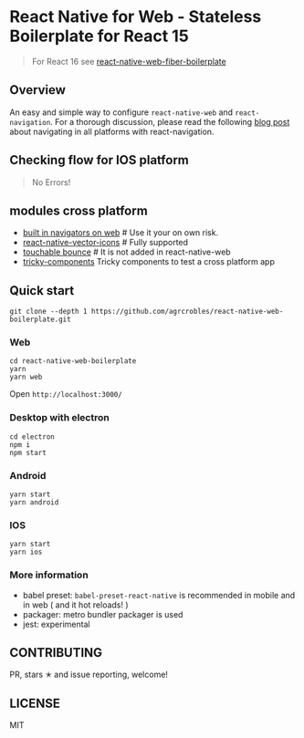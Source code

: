 # React Native for Web - Stateless Boilerplate for React 15

> For React 16 see [react-native-web-fiber-boilerplate](https://github.com/agrcrobles/react-native-web-fiber-boilerplate)

## Overview

An easy and simple way to configure `react-native-web` and `react-navigation`.
For a thorough discussion, please read the following [blog post](https://medium.com/@locropulenton/navigating-in-all-platforms-with-react-navigation-673e9a6e963) about navigating in all platforms with react-navigation.

## Checking flow for IOS platform

> No Errors!

## modules cross platform

 - [built in navigators on web](https://github.com/react-community/react-navigation) # Use it your on own risk.
 - [react-native-vector-icons](https://github.com/oblador/react-native-vector-icons) # Fully supported
 - [touchable bounce](https://github.com/grabbou/react-native-touchable-bounce) # It is not added in react-native-web
 - [tricky-components](https://www.npmjs.com/package/tricky-components) Tricky components to test a cross platform app

## Quick start
```
git clone --depth 1 https://github.com/agrcrobles/react-native-web-boilerplate.git
```

### Web
```
cd react-native-web-boilerplate
yarn
yarn web
```
Open `http://localhost:3000/`

### Desktop with electron

```
cd electron
npm i
npm start
```

### Android

```
yarn start
yarn android
```

### IOS

```
yarn start
yarn ios
```

### More information

 - babel preset: `babel-preset-react-native` is recommended in mobile and in web ( and it hot reloads! )
 - packager: metro bundler packager is used
 - jest: experimental

## CONTRIBUTING

PR, stars ✭ and issue reporting, welcome!

## LICENSE

MIT
